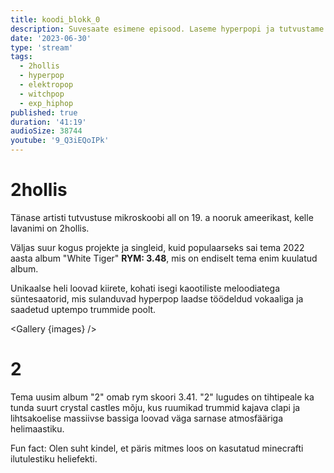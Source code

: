 ```yaml
---
title: koodi_blokk_0
description: Suvesaate esimene episood. Laseme hyperpopi ja tutvustame artisti 2hollis.
date: '2023-06-30'
type: 'stream'
tags:
  - 2hollis
  - hyperpop
  - elektropop
  - witchpop
  - exp_hiphop
published: true
duration: '41:19'
audioSize: 38744
youtube: '9_Q3iEQoIPk'
---
```


<script>
    import img1 from '$lib/assets/2023-06-30_1.jpg?run';
    import img2 from '$lib/assets/2023-06-30_2.jpg?run';
    import Gallery from '$lib/components/Gallery.svelte';

    const images = [
        {src: img1, alt: 'Hägune, madala kvaliteediga pilt artistist 2hollis. Tumedal taustal välguga tehtud pilt. Ta kannab musta nahktagi.'},
    ]

    const images2 = [
        {src: img2, alt: '2hollis-e albumi 2 kunst. Valgel taustal on keskel punane pluss märk.'},
    ]
</script>

# 2hollis

Tänase artisti tutvustuse mikroskoobi all on 19. a nooruk ameerikast, kelle
lavanimi on 2hollis.

Väljas suur kogus projekte ja singleid, kuid populaarseks sai tema 2022 aasta
album "White Tiger" **RYM: 3.48**, mis on endiselt tema enim kuulatud album.

Unikaalse heli loovad kiirete, kohati isegi kaootiliste meloodiatega
süntesaatorid, mis sulanduvad hyperpop laadse töödeldud vokaaliga ja saadetud
uptempo trummide poolt.

<Gallery {images} />

# 2

Tema uusim album "2" omab rym skoori 3.41. "2" lugudes on tihtipeale ka tunda
suurt crystal castles mõju, kus ruumikad trummid kajava clapi ja lihtsakoelise
massiivse bassiga loovad väga sarnase atmosfääriga helimaastiku.

Fun fact: Olen suht kindel, et päris mitmes loos on kasutatud minecrafti
ilutulestiku heliefekti.

<Gallery images={images2} />
